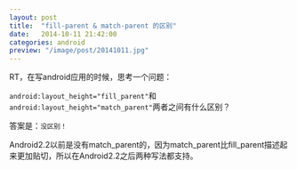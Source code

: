 ```yaml
---
layout: post
title:  "fill-parent & match-parent 的区别"
date:   2014-10-11 21:42:00
categories: android
preview: "/image/post/20141011.jpg"
---
```


RT，在写android应用的时候，思考一个问题：

`android:layout_height="fill_parent"`和`android:layout_height="match_parent"`两者之间有什么区别？

答案是：`没区别！`

Android2.2以前是没有match_parent的，因为match_parent比fill_parent描述起来更加贴切，所以在Android2.2之后两种写法都支持。
